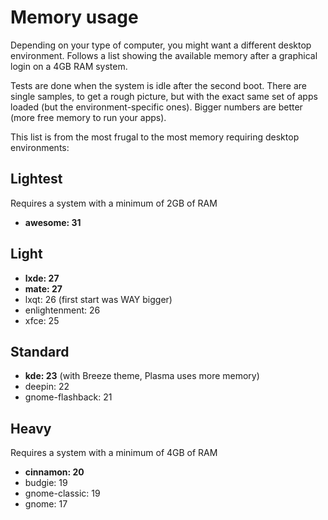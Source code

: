 # Memory usage

Depending on your type of computer, you might want a different desktop environment.
Follows a list showing the available memory after a graphical login on a 4GB RAM system.

Tests are done when the system is idle after the second boot. There are single samples, to get a rough picture, but with the exact same set of apps loaded (but the environment-specific ones). Bigger numbers are better (more free memory to run your apps).

This list is from the most frugal to the most memory requiring desktop environments:

## Lightest

Requires a system with a minimum of 2GB of RAM

- **awesome: 31**

## Light

- **lxde: 27**
- **mate: 27**
- lxqt: 26 (first start was WAY bigger)
- enlightenment: 26
- xfce: 25

## Standard

- **kde: 23** (with Breeze theme, Plasma uses more memory)
- deepin: 22
- gnome-flashback: 21

## Heavy

Requires a system with a minimum of 4GB of RAM

- **cinnamon: 20**
- budgie: 19
- gnome-classic: 19
- gnome: 17

